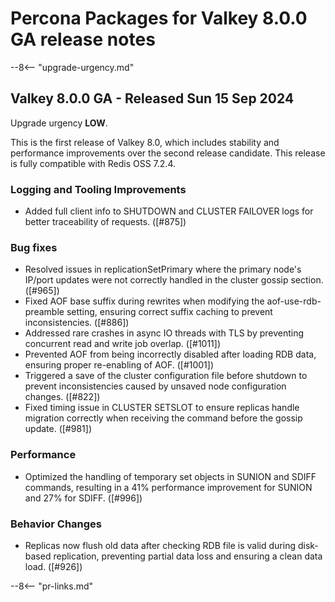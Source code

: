 # Percona Packages for Valkey 8.0.0 GA release notes 

--8<-- "upgrade-urgency.md"

## <a id="800-ga-valkey-800-ga-released-sun-15-sep-2024"></a>Valkey 8.0.0 GA - Released Sun 15 Sep 2024 

Upgrade urgency **LOW**.

This is the first release of Valkey 8.0, which
includes stability and performance improvements over the second release
candidate. This release is fully compatible with Redis OSS 7.2.4.

### <a id="800-ga-logging-and-tooling-improvements"></a>Logging and Tooling Improvements

* Added full client info to SHUTDOWN and CLUSTER FAILOVER logs for better traceability
  of requests. ([#875])

### <a id="800-ga-bug-fixes"></a>Bug fixes

* Resolved issues in replicationSetPrimary where the primary node's IP/port updates were
  not correctly handled in the cluster gossip section. ([#965])
* Fixed AOF base suffix during rewrites when modifying the aof-use-rdb-preamble setting,
  ensuring correct suffix caching to prevent inconsistencies. ([#886])
* Addressed rare crashes in async IO threads with TLS by preventing concurrent read and
  write job overlap. ([#1011])
* Prevented AOF from being incorrectly disabled after loading RDB data, ensuring proper
  re-enabling of AOF. ([#1001])
* Triggered a save of the cluster configuration file before shutdown to prevent
  inconsistencies caused by unsaved node configuration changes. ([#822])
* Fixed timing issue in CLUSTER SETSLOT to ensure replicas handle migration correctly
  when receiving the command before the gossip update. ([#981])

### <a id="800-ga-performance"></a>Performance

* Optimized the handling of temporary set objects in SUNION and SDIFF commands, resulting
  in a 41% performance improvement for SUNION and 27% for SDIFF. ([#996])

### <a id="800-ga-behavior-changes"></a>Behavior Changes

* Replicas now flush old data after checking RDB file is valid during disk-based replication,
  preventing partial data loss and ensuring a clean data load. ([#926])



--8<-- "pr-links.md"
